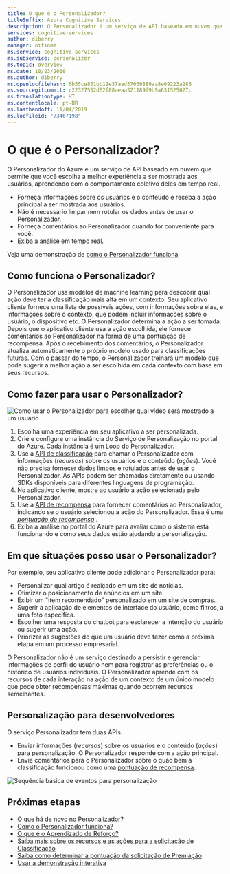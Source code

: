 ```yaml
---
title: O que é o Personalizador?
titleSuffix: Azure Cognitive Services
description: O Personalizador é um serviço de API baseado em nuvem que permite escolher a melhor experiência a ser mostrada aos usuários, aprendendo com o comportamento deles em tempo real.
services: cognitive-services
author: diberry
manager: nitinme
ms.service: cognitive-services
ms.subservice: personalizer
ms.topic: overview
ms.date: 10/23/2019
ms.author: diberry
ms.openlocfilehash: 6b55ce851bb12e37aed37039889aa8e69223a286
ms.sourcegitcommit: c22327552d62f88aeaa321189f9b9a631525027c
ms.translationtype: HT
ms.contentlocale: pt-BR
ms.lasthandoff: 11/04/2019
ms.locfileid: "73467198"
---
```

# <a name="what-is-personalizer"></a>O que é o Personalizador?

O Personalizador do Azure é um serviço de API baseado em nuvem que permite que você escolha a melhor experiência a ser mostrada aos usuários, aprendendo com o comportamento coletivo deles em tempo real.

* Forneça informações sobre os usuários e o conteúdo e receba a ação principal a ser mostrada aos usuários. 
* Não é necessário limpar nem rotular os dados antes de usar o Personalizador.
* Forneça comentários ao Personalizador quando for conveniente para você. 
* Exiba a análise em tempo real. 

Veja uma demonstração de [como o Personalizador funciona](https://personalizercontentdemo.azurewebsites.net/)

## <a name="how-does-personalizer-work"></a>Como funciona o Personalizador?

O Personalizador usa modelos de machine learning para descobrir qual ação deve ter a classificação mais alta em um contexto. Seu aplicativo cliente fornece uma lista de possíveis ações, com informações sobre elas, e informações sobre o contexto, que podem incluir informações sobre o usuário, o dispositivo etc. O Personalizador determina a ação a ser tomada. Depois que o aplicativo cliente usa a ação escolhida, ele fornece comentários ao Personalizador na forma de uma pontuação de recompensa. Após o recebimento dos comentários, o Personalizador atualiza automaticamente o próprio modelo usado para classificações futuras. Com o passar do tempo, o Personalizador treinará um modelo que pode sugerir a melhor ação a ser escolhida em cada contexto com base em seus recursos.

## <a name="how-do-i-use-the-personalizer"></a>Como fazer para usar o Personalizador?

![Como usar o Personalizador para escolher qual vídeo será mostrado a um usuário](media/what-is-personalizer/personalizer-example-highlevel.png)

1. Escolha uma experiência em seu aplicativo a ser personalizada.
1. Crie e configure uma instância do Serviço de Personalização no portal do Azure. Cada instância é um Loop do Personalizador.
1. Use a [API de classificação](https://westus2.dev.cognitive.microsoft.com/docs/services/personalizer-api/operations/Rank) para chamar o Personalizador com informações (_recursos_) sobre os usuários e o conteúdo (_ações_). Você não precisa fornecer dados limpos e rotulados antes de usar o Personalizador. As APIs podem ser chamadas diretamente ou usando SDKs disponíveis para diferentes linguagens de programação.
1. No aplicativo cliente, mostre ao usuário a ação selecionada pelo Personalizador.
1. Use a [API de recompensa](https://westus2.dev.cognitive.microsoft.com/docs/services/personalizer-api/operations/Reward) para fornecer comentários ao Personalizador, indicando se o usuário selecionou a ação do Personalizador. Essa é uma _[pontuação de recompensa](concept-rewards.md)_ .
1. Exiba a análise no portal do Azure para avaliar como o sistema está funcionando e como seus dados estão ajudando a personalização.

## <a name="where-can-i-use-personalizer"></a>Em que situações posso usar o Personalizador?

Por exemplo, seu aplicativo cliente pode adicionar o Personalizador para:

* Personalizar qual artigo é realçado em um site de notícias.    
* Otimizar o posicionamento de anúncios em um site.
* Exibir um "item recomendado" personalizado em um site de compras.
* Sugerir a aplicação de elementos de interface do usuário, como filtros, a uma foto específica.
* Escolher uma resposta do chatbot para esclarecer a intenção do usuário ou sugerir uma ação.
* Priorizar as sugestões do que um usuário deve fazer como a próxima etapa em um processo empresarial.

O Personalizador não é um serviço destinado a persistir e gerenciar informações de perfil do usuário nem para registrar as preferências ou o histórico de usuários individuais. O Personalizador aprende com os recursos de cada interação na ação de um contexto de um único modelo que pode obter recompensas máximas quando ocorrem recursos semelhantes. 

## <a name="personalization-for-developers"></a>Personalização para desenvolvedores

O serviço Personalizador tem duas APIs:

* Enviar informações (_recursos_) sobre os usuários e o conteúdo (_ações_) para personalização. O Personalizador responde com a ação principal.
* Envie comentários para o Personalizador sobre o quão bem a classificação funcionou como uma [pontuação de recompensa](concept-rewards.md). 

![Sequência básica de eventos para personalização](media/what-is-personalizer/personalization-intro.png)

## <a name="next-steps"></a>Próximas etapas

* [O que há de novo no Personalizador?](whats-new.md)
* [Como o Personalizador funciona?](how-personalizer-works.md)
* [O que é o Aprendizado de Reforço?](concepts-reinforcement-learning.md)
* [Saiba mais sobre os recursos e as ações para a solicitação de Classificação](concepts-features.md)
* [Saiba como determinar a pontuação da solicitação de Premiação](concept-rewards.md)
* [Usar a demonstração interativa](https://personalizationdemo.azurewebsites.net/)
